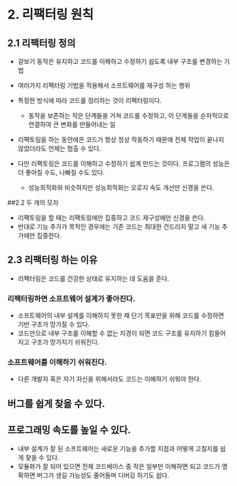 # 2. 리팩터링 원칙
## 2.1 리팩터링 정의
- 겉보기 동작은 유지하고 코드를 이해하고 수정하기 쉽도록 내부 구조를 변경하는 기법
- 여러가지 리팩터링 기법을 적용해서 소프트웨어를 재구성 하는 행위

- 특정한 방식에 따라 코드를 정리하는 것이 리팩터링이다.
  - 동작을 보존하는 작은 단계들을 거쳐 코드를 수정하고, 이 단계들을 순차적으로 연결하여 큰 변화를 만들어내는 일

- 리팩토링을 하는 동안에은 코드가 항상 정상 작동하기 때문에 전체 작업이 끝나지 않았더라도 언제는 멈출 수 있다.

- 다만 리팩토링은 코드를 이해하고 수정하기 쉽게 만드는 것이다. 프로그램의 성능은 더 좋아질 수도, 나빠질 수도 있다.
  - 성능최적화와 비슷하지만 성능최적화는 오로지 속도 개선만 신경을 쓴다.


##2.2 두 개의 모자
- 리팩토링을 할 때는 리팩토링에만 집중하고 코드 재구성에만 신경을 쓴다.
- 반대로 기능 추가가 목적인 경우에는 기존 코드는 최대한 건드리지 말고 새 기능 추가에만 집중한다.


## 2.3 리팩터링 하는 이유
- 리팩터링은 코드를 건강한 상태로 유지하는 데 도움을 준다.

### 리팩터링하면 소프트웨어 설계가 좋아진다.
- 소프트웨어의 내부 설계를 이해하지 못한 채 단기 목표만을 위해 코드를 수정하면 기반 구조가 망가질 수 있다.
- 코드만으로 내부 구조를 이해할 수 없는 지경이 되면 코드 구조를 유지하기 힘들어지고 구조가 망가지기 쉬워진다.

### 소프트웨어를 이해하기 쉬워진다.
- 다른 개발자 혹은 자기 자신을 위해서라도 코드는 이해하기 쉬워야 한다.

## 버그를 쉽게 찾을 수 있다.

## 프로그래밍 속도를 높일 수 있다.
- 내부 설계가 잘 된 소프트웨어는 새로운 기능을 추가할 지점과 어떻게 고칠지를 쉽게 찾을 수 있다.
- 모듈화가 잘 되어 있으면 전체 코드베이스 중 작은 일부만 이해하면 되고 코드가 명확하면 버그가 생길 가능성도 줄어들며 디버깅 하기도 쉽다.